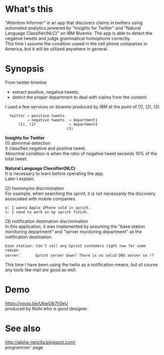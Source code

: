# What's this
"Attention Informer" is an app that discovers claims in twitters using automated analytics powered by "Insights for Twitter" and "Natural Language Classifier(NLC)" on IBM Bluemix. The app is able to detect the negative tweets and judge grammatical homophone correctly.  
This time I assume the condition useed in the cell phone companies in America, but it will be utilized anywhere in general. 



# Synopsis
From twitter timeline
- extract positive, negative tweets.
- detect the proper department to deal with claims from the content.
  
I used a few services on bluemix produced by IBM at the point of (1), (2), (3)

  ```
    twitter → positive tweets  
            → negative tweets  → department1
        (1), (2)               → department2
                              (3)
  ```

**Insights for Twitter**  
    (1) abnormal detection  
It classifies negative and positive tweet.  
Abnormal condition is when the ratio of negative tweet exceeds 10% of the total tweet.  


**Natural Language Classifier(NLC)**  
It is necessary to learn before operating the app.  
Later I explain.  

(2) homonyms discrimination  
For example, when searching the sprint, it is not necessarily the discovery associated with mobile companies.  
   
    o: I wanna Apple iPhone sold in sprint.  
    x: I need to work on my sprint finish.  

(3) notification destination discrimination  
    In this application, it was implemented by assuming the "base station monitoring department" and "server monitoring department" as the notification destination.  

    base station: Can't call any Sprint customers right now for some reason.
    server：      Sprint server down? There is no valid DNS server so !?

This time I have been using the twilio as a notification means, but of course any tools like mail are good as well.



# Demo
https://youtu.be/UkwGlk7h5eU  
produced by Nishi who is good designer.


# See also
http://alpha-netzilla.blogspot.com/  
programmer' page

